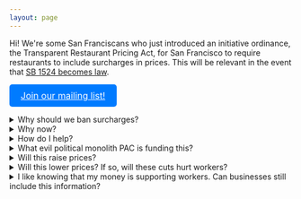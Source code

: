 ```yaml
---
layout: page
---
```


Hi! We're some San Franciscans who just introduced an initiative ordinance, the Transparent Restaurant Pricing Act, for San Francisco to require restaurants to include surcharges in prices. This will be relevant in the event that [SB 1524 becomes law](https://www.sfchronicle.com/food/restaurants/article/restaurant-junk-fees-exemption-bill-19497214.php).

<a href="/subscribe" style="display: inline-block; padding: 10px 20px; font-size: 16px; color: #fff; background-color: #007BFF; border: none; border-radius: 5px; text-align: center;">Join our mailing list!</a>

<details>
<summary>Why should we ban surcharges?</summary>
Mandatory surcharges are fundamentally misleading: they make prices look lower than they actually are and make you do a multiplication problem to find out what you need to pay.
</details>

<span class="spacer" />

<details>
<summary>Why now?</summary>

In October 2023, the <a href="https://leginfo.legislature.ca.gov/faces/billTextClient.xhtml?bill_id=202320240SB478">Consumers Legal Remedies Act (SB 478)</a> was signed into law. This banned "drip pricing" (a rising trend in which companies will shift some cost from the price of items into mandatory fees) in California, effective July 1, 2024. But then, in June 2024 — less than a month before the surcharge ban was set to take effect — legislators introduced <a href="https://leginfo.legislature.ca.gov/faces/billNavClient.xhtml?bill_id=202320240SB1524">SB 1524</a>, a last-minute attempt to carve out an exception for restaurants and bars to continue to engage in drip pricing. This measure is intended to close the SB 1524 loophole within San Francisco.

</details>
<span class="spacer" />

<details>
<summary>How do I help?</summary>

<ul>
<li><a href="/subscribe">Join our email list.</a></li>
<li><a href="https://findyourrep.legislature.ca.gov/">Contact your state legislators</a> and tell them that you oppose SB 1524.</li>
<li><a href="https://sfplanninggis.org/sffind/">Contact your Supervisor</a> and tell them that you support a city ordinance to ban restaurant surcharges.</li>
</ul>

The petition to put this on the ballot has been submitted to the City Attorney for review but is not yet cleared for circulation. (And with any luck, SB 1524 will not pass and this will be unnecessary anyway.)

</details>
<span class="spacer" />

<details>
<summary>What evil political monolith PAC is funding this?</summary>
We’re just like… some guys, you know. That said, if you’re an evil political monolith PAC and want to help us for some reason, please <a href="/contact">get in touch</a>!
</details>
<span class="spacer" />

<details>
<summary>Will this raise prices?</summary>
This will require prices include fees we are <i>already paying</i>. The price you see on the menu might go up, but without the added fees, the prices we'll pay at the end of the night stay virtually the same.
</details>
<span class="spacer" />

<details>
<summary>Will this lower prices? If so, will these cuts hurt workers? </summary>
No. This does not affect the business constraints in which restaurants operate: they still will be required to provide identical benefits to their workers
</details>
<span class="spacer" />

<details>
<summary>I like knowing that my money is supporting workers. Can businesses still include this information?</summary>
Yes. This ordinance only affects the advertised or listed prices of items. If the restaurant wants to put this information on the receipt, they are still free to do so. Consider an example: a current bill may be formatted as

<ul>
<li>$100 food items</li>
<li>$5 SF Mandate Surcharge</li>
<li>Subtotal: $105</li>
<li>Taxes: $9.06</li>
<li>Total: $114.06</li>
</ul>

This bill could equivalently be formatted:

<ul>
<li>$105 food items</li>
<li>Subtotal: $105</li>
<li>Taxes: $9.06</li>
<li>Total: $114.06</li>
<li><i>Note</i>: $5 from your bill went towards our employees' healthcare. Thank you!</li>
</ul>

</details>
<span class="spacer" />

